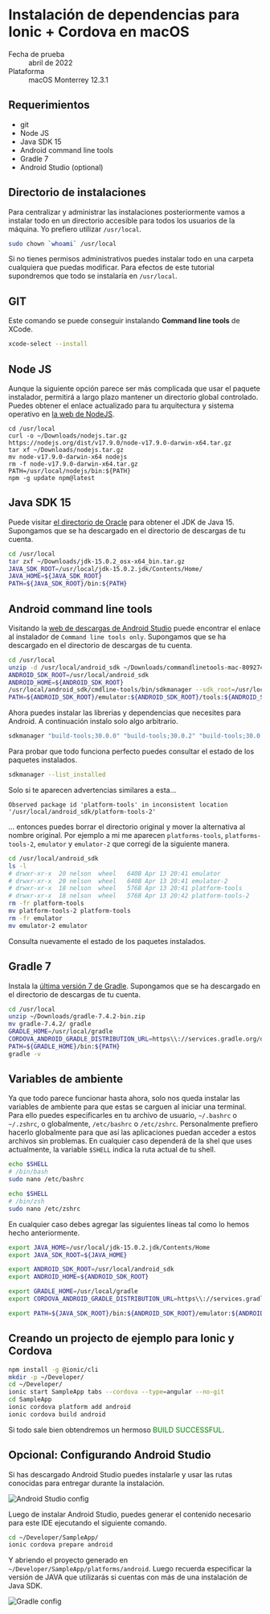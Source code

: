 # Instalación de dependencias para Ionic + Cordova en macOS

<dl>
  <dt>Fecha de prueba</dt>
  <dd>abril de 2022</dd>
  <dt>Plataforma</dt>
  <dd>macOS Monterrey 12.3.1</dd>
</dl>

## Requerimientos

- git
- Node JS
- Java SDK 15
- Android command line tools
- Gradle 7
- Android Studio (optional)

## Directorio de instalaciones

Para centralizar y administrar las instalaciones posteriormente vamos a instalar todo en un directorio accesible para todos los usuarios de la máquina. Yo prefiero utilizar `/usr/local`.

```sh
sudo chown `whoami` /usr/local
```

Si no tienes permisos administrativos puedes instalar todo en una carpeta cualquiera que puedas modificar. Para efectos de este tutorial supondremos que todo se instalaría en `/usr/local`.

## GIT

Este comando se puede conseguir instalando **Command line tools** de XCode.

```sh
xcode-select --install
```

## Node JS

Aunque la siguiente opción parece ser más complicada que usar el paquete instalador, permitirá a largo plazo mantener un directorio global controlado. Puedes obtener el enlace actualizado para tu arquitectura y sistema operativo en [la web de NodeJS](https://nodejs.org/en/download/current/).

```
cd /usr/local
curl -o ~/Downloads/nodejs.tar.gz https://nodejs.org/dist/v17.9.0/node-v17.9.0-darwin-x64.tar.gz
tar xf ~/Downloads/nodejs.tar.gz
mv node-v17.9.0-darwin-x64 nodejs
rm -f node-v17.9.0-darwin-x64.tar.gz
PATH=/usr/local/nodejs/bin:${PATH}
npm -g update npm@latest
```

## Java SDK 15

Puede visitar [el directorio de Oracle](https://www.oracle.com/java/technologies/javase/jdk15-archive-downloads.html) para obtener el JDK de Java 15. Supongamos que se ha descargado en el directorio de descargas de tu cuenta.

```sh
cd /usr/local
tar zxf ~/Downloads/jdk-15.0.2_osx-x64_bin.tar.gz
JAVA_SDK_ROOT=/usr/local/jdk-15.0.2.jdk/Contents/Home/
JAVA_HOME=${JAVA_SDK_ROOT}
PATH=${JAVA_SDK_ROOT}/bin:${PATH}
```

## Android command line tools

Visitando la [web de descargas de Android Studio](https://developer.android.com/studio#downloads) puede encontrar el enlace al instalador de `Command line tools only`. Supongamos que se ha descargado en el directorio de descargas de tu cuenta.

```sh
cd /usr/local
unzip -d /usr/local/android_sdk ~/Downloads/commandlinetools-mac-8092744_latest.zip
ANDROID_SDK_ROOT=/usr/local/android_sdk
ANDROID_HOME=${ANDROID_SDK_ROOT}
/usr/local/android_sdk/cmdline-tools/bin/sdkmanager --sdk_root=/usr/local/android_sdk "cmdline-tools;latest"
PATH=${ANDROID_SDK_ROOT}/emulator:${ANDROID_SDK_ROOT}/tools:${ANDROID_SDK_ROOT}/platform-tools:${ANDROID_SDK_ROOT}/cmdline-tools/latest/bin:${PATH}
```

Ahora puedes instalar las librerias y dependencias que necesites para Android. A continuación instalo solo algo arbitrario.

```sh
sdkmanager "build-tools;30.0.0" "build-tools;30.0.2" "build-tools;30.0.3" "build-tools;31.0.0" "build-tools;32.0.0" "build-tools;32.1.0-rc1" "build-tools;33.0.0-rc2" "cmake;3.18.1" "emulator" "patcher;v4" "platform-tools" "platforms;android-23" "platforms;android-24" "platforms;android-25" "platforms;android-26" "platforms;android-27" "platforms;android-28" "platforms;android-29" "platforms;android-30" "platforms;android-31" "platforms;android-32" "sources;android-23" "sources;android-24" "sources;android-25" "sources;android-26" "sources;android-27" "sources;android-28" "sources;android-29" "sources;android-30" "sources;android-31" "system-images;android-30;google_apis_playstore;x86"
```

Para probar que todo funciona perfecto puedes consultar el estado de los paquetes instalados.

```sh
sdkmanager --list_installed
```

Solo si te aparecen advertencias similares a esta…

```
Observed package id 'platform-tools' in inconsistent location '/usr/local/android_sdk/platform-tools-2'
```

… entonces puedes borrar el directorio original y mover la alternativa al nombre original. Por ejemplo a mi me aparecen `platforms-tools`, `platforms-tools-2`, `emulator` y `emulator-2` que corregí de la siguiente manera.

```sh
cd /usr/local/android_sdk
ls -l
# drwxr-xr-x  20 nelson  wheel   640B Apr 13 20:41 emulator
# drwxr-xr-x  20 nelson  wheel   640B Apr 13 20:41 emulator-2
# drwxr-xr-x  18 nelson  wheel   576B Apr 13 20:41 platform-tools
# drwxr-xr-x  18 nelson  wheel   576B Apr 13 20:42 platform-tools-2
rm -fr platform-tools
mv platform-tools-2 platform-tools
rm -fr emulator
mv emulator-2 emulator
```

Consulta nuevamente el estado de los paquetes instalados.

## Gradle 7

Instala la [última versión 7 de Gradle](https://gradle.org/releases/). Supongamos que se ha descargado en el directorio de descargas de tu cuenta.

```sh
cd /usr/local
unzip ~/Downloads/gradle-7.4.2-bin.zip
mv gradle-7.4.2/ gradle
GRADLE_HOME=/usr/local/gradle
CORDOVA_ANDROID_GRADLE_DISTRIBUTION_URL=https\\://services.gradle.org/distributions/gradle-7.4.2-bin.zip
PATH=${GRADLE_HOME}/bin:${PATH}
gradle -v
```

## Variables de ambiente

Ya que todo parece funcionar hasta ahora, solo nos queda instalar las variables de ambiente para que estas se carguen al iniciar una terminal. Para ello puedes especificarles en tu archivo de usuario, `~/.bashrc` o `~/.zshrc`, o globalmente, `/etc/bashrc` o `/etc/zshrc`. Personalmente prefiero hacerlo globalmente para que así las aplicaciones puedan acceder a estos archivos sin problemas. En cualquier caso dependerá de la shel que uses actualmente, la variable `$SHELL` indica la ruta actual de tu shell.

```sh
echo $SHELL
# /bin/bash
sudo nano /etc/bashrc
```

```sh
echo $SHELL
# /bin/zsh
sudo nano /etc/zshrc
```

En cualquier caso debes agregar las siguientes líneas tal como lo hemos hecho anteriormente.

```sh
export JAVA_HOME=/usr/local/jdk-15.0.2.jdk/Contents/Home
export JAVA_SDK_ROOT=${JAVA_HOME}

export ANDROID_SDK_ROOT=/usr/local/android_sdk
export ANDROID_HOME=${ANDROID_SDK_ROOT}

export GRADLE_HOME=/usr/local/gradle
export CORDOVA_ANDROID_GRADLE_DISTRIBUTION_URL=https\\://services.gradle.org/distributions/gradle-7.4.2-bin.zip

export PATH=${JAVA_SDK_ROOT}/bin:${ANDROID_SDK_ROOT}/emulator:${ANDROID_SDK_ROOT}/tools:${ANDROID_SDK_ROOT}/platform-tools:${ANDROID_SDK_ROOT}/cmdline-tools/latest/bin:/usr/local/nodejs/bin:${GRADLE_HOME}/bin:${PATH}
```

## Creando un projecto de ejemplo para Ionic y Cordova

```sh
npm install -g @ionic/cli
mkdir -p ~/Developer/
cd ~/Developer/
ionic start SampleApp tabs --cordova --type=angular --no-git
cd SampleApp
ionic cordova platform add android
ionic cordova build android
```

Si todo sale bien obtendremos un hermoso <span style="color:green">BUILD SUCCESSFUL</span>.

## Opcional: Configurando Android Studio

Si has descargado Android Studio puedes instalarle y usar las rutas conocidas para entregar durante la instalación.

![Android Studio config](androidsdk.png)

Luego de instalar Android Studio, puedes generar el contenido necesario para este IDE ejecutando el siguiente comando.

```sh
cd ~/Developer/SampleApp/
ionic cordova prepare android
```

Y abriendo el proyecto generado en `~/Developer/SampleApp/platforms/android`. Luego recuerda especificar la versión de JAVA que utilizarás si cuentas con más de una instalación de Java SDK.

![Gradle config](gradle.png)
